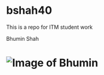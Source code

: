# bshah40
This is a repo for ITM student work

Bhumin Shah <h1>

![Image of Bhumin](https://octodex.github.com/images/yaktocat.png)
